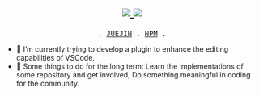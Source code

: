 <!--
**inblossoms/inblossoms** is a ✨ _special_ ✨ repository because its `README.md` (this file) appears on your GitHub profile.
-->
<h1 align="center"> 
  <a href="#"> 
    <img src="https://readme-typing-svg.herokuapp.com?font=Fira+Code&pause=1000&width=435&lines=Js+%26+Node+%26+Web+development">
<img src="https://readme-typing-svg.herokuapp.com?font=Fira+Code&pause=1000&width=435&lines=%E2%9C%A8+Day+By+Day+Through+By+Through++%E2%8F%B1%EF%B8%8F+)">
  </a> 
</h1>

<p align="center">
  <samp>
    .
    <a href="https://juejin.cn/user/1218688825432605">JUEJIN</a> .
    <a href="https://www.npmjs.com/settings/inblossoms/packages">NPM</a> .
  </samp>
</p>

- 🔭 I’m currently trying to develop a plugin to enhance the editing capabilities of VSCode.
- 🌱 Some things to do for the long term: Learn the implementations of some repository and get involved, Do something meaningful in coding for the community.
 

